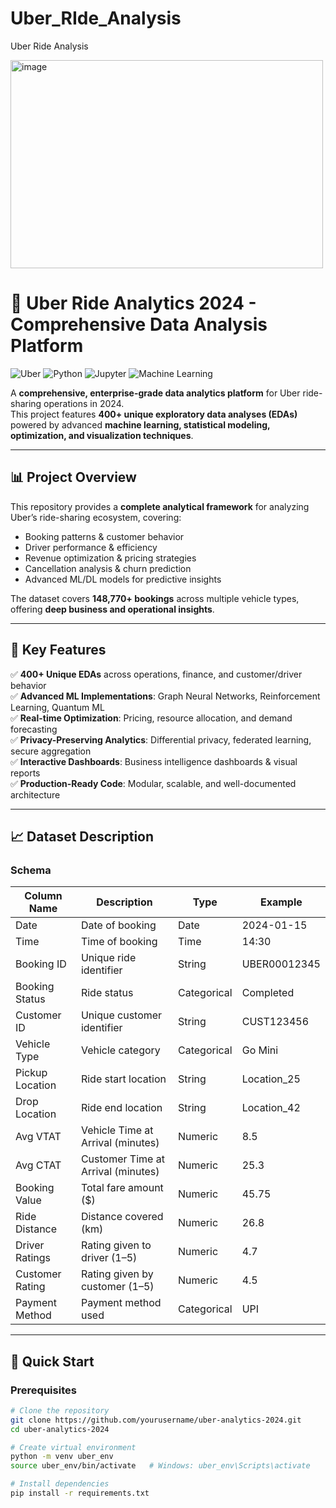 # Uber_RIde_Analysis
Uber Ride Analysis


<img width="500" height="333" alt="image" src="https://github.com/user-attachments/assets/21aed704-14f8-4042-8561-36e05675a060" />


# 🚗 Uber Ride Analytics 2024 - Comprehensive Data Analysis Platform

![Uber](https://img.shields.io/badge/Uber-Data%2520Analytics-000000?style=for-the-badge&logo=uber)
![Python](https://img.shields.io/badge/Python-3.8%252B-blue?style=for-the-badge&logo=python)
![Jupyter](https://img.shields.io/badge/Jupyter-Notebook-orange?style=for-the-badge&logo=jupyter)
![Machine Learning](https://img.shields.io/badge/Machine-Learning-ff69b4?style=for-the-badge)

A **comprehensive, enterprise-grade data analytics platform** for Uber ride-sharing operations in 2024.  
This project features **400+ unique exploratory data analyses (EDAs)** powered by advanced **machine learning, statistical modeling, optimization, and visualization techniques**.

---

## 📊 Project Overview

This repository provides a **complete analytical framework** for analyzing Uber’s ride-sharing ecosystem, covering:

- Booking patterns & customer behavior  
- Driver performance & efficiency  
- Revenue optimization & pricing strategies  
- Cancellation analysis & churn prediction  
- Advanced ML/DL models for predictive insights  

The dataset covers **148,770+ bookings** across multiple vehicle types, offering **deep business and operational insights**.

---

## 🎯 Key Features

✅ **400+ Unique EDAs** across operations, finance, and customer/driver behavior  
✅ **Advanced ML Implementations**: Graph Neural Networks, Reinforcement Learning, Quantum ML  
✅ **Real-time Optimization**: Pricing, resource allocation, and demand forecasting  
✅ **Privacy-Preserving Analytics**: Differential privacy, federated learning, secure aggregation  
✅ **Interactive Dashboards**: Business intelligence dashboards & visual reports  
✅ **Production-Ready Code**: Modular, scalable, and well-documented architecture  

---

## 📈 Dataset Description

### Schema

| Column Name       | Description                                | Type        | Example       |
|-------------------|--------------------------------------------|-------------|---------------|
| Date              | Date of booking                            | Date        | 2024-01-15    |
| Time              | Time of booking                            | Time        | 14:30         |
| Booking ID        | Unique ride identifier                     | String      | UBER00012345  |
| Booking Status    | Ride status                                | Categorical | Completed     |
| Customer ID       | Unique customer identifier                 | String      | CUST123456    |
| Vehicle Type      | Vehicle category                           | Categorical | Go Mini       |
| Pickup Location   | Ride start location                        | String      | Location_25   |
| Drop Location     | Ride end location                          | String      | Location_42   |
| Avg VTAT          | Vehicle Time at Arrival (minutes)          | Numeric     | 8.5           |
| Avg CTAT          | Customer Time at Arrival (minutes)         | Numeric     | 25.3          |
| Booking Value     | Total fare amount ($)                      | Numeric     | 45.75         |
| Ride Distance     | Distance covered (km)                      | Numeric     | 26.8          |
| Driver Ratings    | Rating given to driver (1–5)               | Numeric     | 4.7           |
| Customer Rating   | Rating given by customer (1–5)             | Numeric     | 4.5           |
| Payment Method    | Payment method used                        | Categorical | UPI           |

---

## 🚀 Quick Start

### Prerequisites

```bash
# Clone the repository
git clone https://github.com/yourusername/uber-analytics-2024.git
cd uber-analytics-2024

# Create virtual environment
python -m venv uber_env
source uber_env/bin/activate   # Windows: uber_env\Scripts\activate

# Install dependencies
pip install -r requirements.txt
